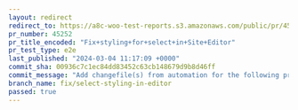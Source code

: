 ```yaml
---
layout: redirect
redirect_to: https://a8c-woo-test-reports.s3.amazonaws.com/public/pr/45252/e2e/index.html
pr_number: 45252
pr_title_encoded: "Fix+styling+for+select+in+Site+Editor"
pr_test_type: e2e
last_published: "2024-03-04 11:17:09 +0000"
commit_sha: 00936c7c1ec84dd83452c63cb148679d9b8d46ff
commit_message: "Add changefile(s) from automation for the following project(s): wooco…"
branch_name: fix/select-styling-in-editor
passed: true
---
```

